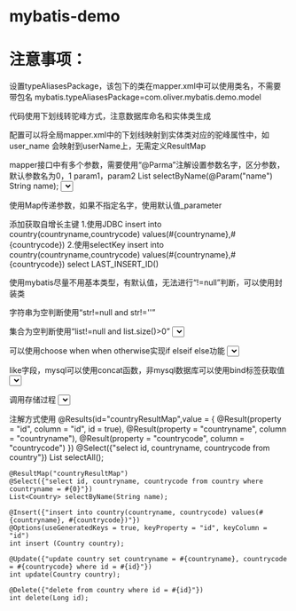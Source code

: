 # mybatis-demo


# 注意事项：
设置typeAliasesPackage，该包下的类在mapper.xml中可以使用类名，不需要带包名
mybatis.typeAliasesPackage=com.oliver.mybatis.demo.model
<typeAliases>
    <package name="com.oliver.mybatis.demo.model"/>
</typeAliases>



代码使用下划线转驼峰方式，注意数据库命名和实体类生成

配置<setting name="mapUnderscoreToCamelCase" value="true"/>可以将全局mapper.xml中的下划线映射到实体类对应的驼峰属性中，如user_name 会映射到userName上，无需定义ResultMap

mapper接口中有多个参数，需要使用“@Parma”注解设置参数名字，区分参数，默认参数名为0，1  param1，param2
List<Country> selectByName(@Param("name") String name);
<select id="selectByName"  resultType="Country">
        <bind name="nameLike" value="'%'+name+'%'" />
        select id,countryname,countrycode from country where countryname like #{nameLike}
    </select>


使用Map传递参数，如果不指定名字，使用默认值_parameter

添加获取自增长主键
1.使用JDBC
<insert id="insert1" keyProperty="id" useGeneratedKeys="true" parameterType="com.oliver.mybatis.demo.model.Country">
    insert into country(countryname,countrycode) values(#{countryname},#{countrycode})
</insert>
2.使用selectKey
<insert id="insert2" keyProperty="id">
    insert into country(countryname,countrycode) values(#{countryname},#{countrycode})
    <selectKey keyColumn="id" keyProperty="id" resultType="long" order="AFTER">
        select LAST_INSERT_ID()
    </selectKey>
</insert>


使用mybatis尽量不用基本类型，有默认值，无法进行“!=null”判断，可以使用封装类

字符串为空判断使用“str!=null and str!=''”

集合为空判断使用“list!=null and list.size()>0”
<select id="selectByIds"  resultType="Country">
    select id,countryname,countrycode from country
    <where>
        <choose>
            <when test="ids!=null and ids.size()>0">
                id in
                <foreach collection="ids" item="id" open="(" close=")" separator=",">
                    #{id}
                </foreach>
            </when>
            <otherwise>
                1=2
            </otherwise>
        </choose>
    </where>
    </select>


可以使用choose when when otherwise实现if elseif else功能
<select id="selectByNameOrCode"  resultType="Country">
        select id,countryname,countrycode from country
        <where>
            <choose>
                <when test="name!=null and name!=''">
                    and countryname=#{name,jdbcType=VARCHAR}
                </when>
                <when test="code!=null and code!=''">
                    and countrycode=#{code,jdbcType=VARCHAR}
                </when>
                <otherwise>
                    and 1=2
                </otherwise>
            </choose>
        </where>
    </select>



like字段，mysql可以使用concat函数，非mysql数据库可以使用bind标签获取值
<select id="selectByName"  resultType="Country">
        <bind name="nameLike" value="'%'+name+'%'" />
        select id,countryname,countrycode from country where countryname like #{nameLike}
    </select>


调用存储过程
<select id="testCallable1" statementType="CALLABLE" useCache="false">
        {
        call pro_1(
            #{id,mode=IN,jdbcType=BIGINT}
        )
        }
    </select>
    <insert id="testCallable2" statementType="CALLABLE"></insert>
    <delete id="testCallable3" statementType="CALLABLE"></delete>


注解方式使用
@Results(id="countryResultMap",value = {
            @Result(property = "id", column = "id", id = true),
            @Result(property = "countryname", column = "countryname"),
            @Result(property = "countrycode", column = "countrycode")
    })
    @Select({"select id, countryname, countrycode from country"})
    List<Country> selectAll();

    @ResultMap("countryResultMap")
    @Select({"select id, countryname, countrycode from country where countryname = #{0}"})
    List<Country> selectByName(String name);

    @Insert({"insert into country(countryname, countrycode) values(#{countryname}, #{countrycode})"})
    @Options(useGeneratedKeys = true, keyProperty = "id", keyColumn = "id")
    int insert (Country country);

    @Update({"update country set countryname = #{countryname}, countrycode = #{countrycode} where id = #{id}"})
    int update(Country country);

    @Delete({"delete from country where id = #{id}"})
    int delete(Long id);








